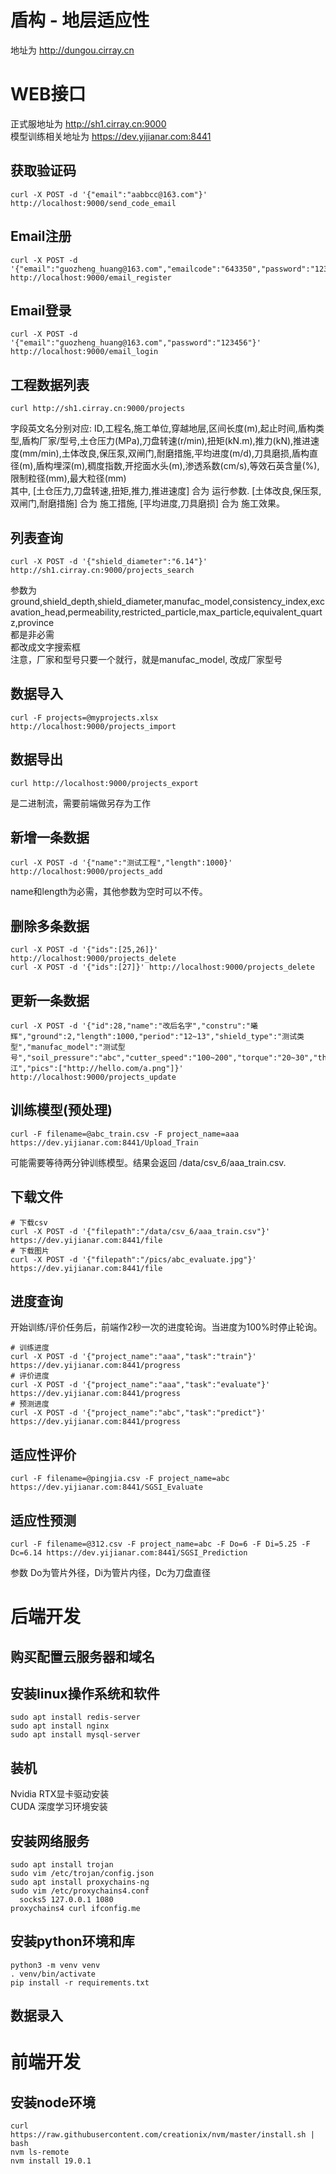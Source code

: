 # 盾构 - 地层适应性
地址为 http://dungou.cirray.cn

# WEB接口
正式服地址为 http://sh1.cirray.cn:9000  
模型训练相关地址为 https://dev.yijianar.com:8441
## 获取验证码
```shell
curl -X POST -d '{"email":"aabbcc@163.com"}' http://localhost:9000/send_code_email
```
## Email注册
```shell
curl -X POST -d '{"email":"guozheng_huang@163.com","emailcode":"643350","password":"123456"}' http://localhost:9000/email_register
```
## Email登录
```shell
curl -X POST -d '{"email":"guozheng_huang@163.com","password":"123456"}' http://localhost:9000/email_login
```
## 工程数据列表
```shell
curl http://sh1.cirray.cn:9000/projects
```
字段英文名分别对应: ID,工程名,施工单位,穿越地层,区间长度(m),起止时间,盾构类型,盾构厂家/型号,土仓压力(MPa),刀盘转速(r/min),扭矩(kN.m),推力(kN),推进速度(mm/min),土体改良,保压泵,双闸门,耐磨措施,平均进度(m/d),刀具磨损,盾构直径(m),盾构埋深(m),稠度指数,开挖面水头(m),渗透系数(cm/s),等效石英含量(%),限制粒径(mm),最大粒径(mm)  
其中, [土仓压力,刀盘转速,扭矩,推力,推进速度] 合为 运行参数. [土体改良,保压泵,双闸门,耐磨措施] 合为 施工措施, [平均进度,刀具磨损] 合为 施工效果。
## 列表查询
```shell
curl -X POST -d '{"shield_diameter":"6.14"}' http://sh1.cirray.cn:9000/projects_search
```
参数为 ground,shield_depth,shield_diameter,manufac_model,consistency_index,excavation_head,permeability,restricted_particle,max_particle,equivalent_quartz,province  
都是非必需  
都改成文字搜索框  
注意，厂家和型号只要一个就行，就是manufac_model, 改成厂家型号
## 数据导入
```shell
curl -F projects=@myprojects.xlsx http://localhost:9000/projects_import
```
## 数据导出
```shell
curl http://localhost:9000/projects_export
```
是二进制流，需要前端做另存为工作

## 新增一条数据
```shell
curl -X POST -d '{"name":"测试工程","length":1000}' http://localhost:9000/projects_add
```
name和length为必需，其他参数为空时可以不传。
## 删除多条数据
```
curl -X POST -d '{"ids":[25,26]}' http://localhost:9000/projects_delete 
curl -X POST -d '{"ids":[27]}' http://localhost:9000/projects_delete
```
## 更新一条数据
```
curl -X POST -d '{"id":28,"name":"改后名字","constru":"曦辉","ground":2,"length":1000,"period":"12~13","shield_type":"测试类型","manufac_model":"测试型号","soil_pressure":"abc","cutter_speed":"100~200","torque":"20~30","thrust":"asdh","advance_speed":"50~60","soil_improvement":"有","pressure_pump":"djs","double_gate":"有","wear_resistant":"有","average_progress":10,"tool_wear":"有","shield_diameter":40,"shield_depth":"10~20","consistency_index":10,"excavation_head":5,"permeability":0.01,"equivalent_quartz":80,"restricted_particle":100,"max_particle":200,"province":"浙江","pics":["http://hello.com/a.png"]}' http://localhost:9000/projects_update
```

## 训练模型(预处理)
```shell
curl -F filename=@abc_train.csv -F project_name=aaa https://dev.yijianar.com:8441/Upload_Train
```
可能需要等待两分钟训练模型。结果会返回 /data/csv_6/aaa_train.csv. 
## 下载文件
```shell
# 下载csv
curl -X POST -d '{"filepath":"/data/csv_6/aaa_train.csv"}' https://dev.yijianar.com:8441/file
# 下载图片
curl -X POST -d '{"filepath":"/pics/abc_evaluate.jpg"}' https://dev.yijianar.com:8441/file
```
## 进度查询
开始训练/评价任务后，前端作2秒一次的进度轮询。当进度为100%时停止轮询。
```shell
# 训练进度
curl -X POST -d '{"project_name":"aaa","task":"train"}' https://dev.yijianar.com:8441/progress
# 评价进度
curl -X POST -d '{"project_name":"aaa","task":"evaluate"}' https://dev.yijianar.com:8441/progress
# 预测进度
curl -X POST -d '{"project_name":"abc","task":"predict"}' https://dev.yijianar.com:8441/progress
```
## 适应性评价
```shell
curl -F filename=@pingjia.csv -F project_name=abc https://dev.yijianar.com:8441/SGSI_Evaluate
```
## 适应性预测
```shell
curl -F filename=@312.csv -F project_name=abc -F Do=6 -F Di=5.25 -F Dc=6.14 https://dev.yijianar.com:8441/SGSI_Prediction
```
参数 Do为管片外径，Di为管片内径，Dc为刀盘直径

# 后端开发
## 购买配置云服务器和域名
## 安装linux操作系统和软件
```shell
sudo apt install redis-server
sudo apt install nginx
sudo apt install mysql-server
```
## 装机
Nvidia RTX显卡驱动安装  
CUDA 深度学习环境安装
## 安装网络服务
```shell
sudo apt install trojan
sudo vim /etc/trojan/config.json
sudo apt install proxychains-ng
sudo vim /etc/proxychains4.conf
  socks5 127.0.0.1 1080
proxychains4 curl ifconfig.me
```
## 安装python环境和库
```shell
python3 -m venv venv
. venv/bin/activate
pip install -r requirements.txt
```
## 数据录入

# 前端开发
## 安装node环境
```shell
curl https://raw.githubusercontent.com/creationix/nvm/master/install.sh | bash
nvm ls-remote
nvm install 19.0.1
```

